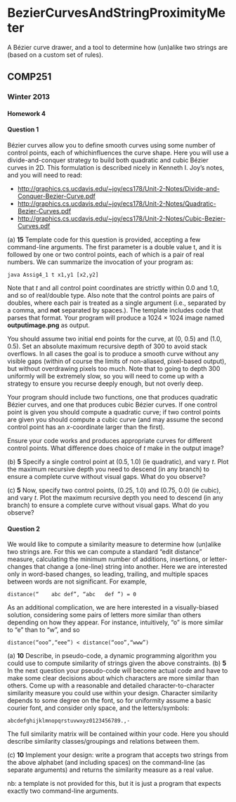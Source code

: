 BezierCurvesAndStringProximityMeter
===================================

A Bézier curve drawer, and a tool to determine how (un)alike two strings are (based on a custom set of rules).


## COMP251

### Winter 2013

#### Homework 4

#### Question 1

Bézier curves allow you to define smooth curves using some number of control points, each of whichinfluences the curve shape. Here you will use a divide-and-conquer strategy to build both quadratic and cubic Bézier curves in 2D. This formulation is described nicely in Kenneth I. Joy’s notes, and you will need to read:

* http://graphics.cs.ucdavis.edu/~joy/ecs178/Unit-2-Notes/Divide-and-Conquer-Bezier-Curve.pdf
* http://graphics.cs.ucdavis.edu/~joy/ecs178/Unit-2-Notes/Quadratic-Bezier-Curves.pdf
* http://graphics.cs.ucdavis.edu/~joy/ecs178/Unit-2-Notes/Cubic-Bezier-Curves.pdf

(a) **15** Template code for this question is provided, accepting a few command-line arguments. The first parameter is a double value t, and it is followed by one or two control points, each of which is a
pair of real numbers. We can summarize the invocation of your program as:

	java Assig4_1 t x1,y1 [x2,y2]

Note that *t* and all control point coordinates are strictly within 0.0 and 1.0, and so of real/double type. Also note that the control points are pairs of doubles, where each pair is treated as a single argument (i.e., separated by a comma, and **not** separated by spaces.). The template includes code that parses that format.
Your program will produce a 1024 × 1024 image named **outputimage.png** as output.

You should assume two initial end points for the curve, at (0, 0.5) and (1.0, 0.5). Set an absolute maximum recursive depth of 300 to avoid stack overflows. In all cases the goal is to produce a smooth curve without any visible gaps (within of course the limits of non-aliased, pixel-based output), but without overdrawing pixels too much. Note that to going to depth 300 uniformly will be extremely slow, so you will need to come up with a strategy to ensure you recurse deeply enough, but not overly deep.

Your program should include two functions, one that produces quadratic Bézier curves, and one that produces cubic Bézier curves. If one control point is given you should compute a quadratic curve; if two control points are given you should compute a cubic curve (and may assume the second control
point has an *x*-coordinate larger than the first).

Ensure your code works and produces appropriate curves for different control points. What difference does choice of *t* make in the output image?

(b) **5** Specify a single control point at (0.5, 1.0) (ie quadratic), and vary *t*. Plot the maximum recursive depth you need to descend (in any branch) to ensure a complete curve without visual gaps. What do you observe?

(c) **5** Now, specify two control points, (0.25, 1.0) and (0.75, 0.0) (ie cubic), and vary *t*. Plot the maximum recursive depth you need to descend (in any branch) to ensure a complete curve without visual gaps. What do you observe?


#### Question 2

We would like to compute a similarity measure to determine how (un)alike two strings are. For this we can compute a standard “edit distance” measure, calculating the minimum number of additions, insertions, or letter-changes that change a (one-line) string into another. Here we are interested only in word-based changes, so leading, trailing, and multiple spaces between words are not significant. For
example,

	distance(“    abc def”, “abc   def ”) = 0

As an additional complication, we are here interested in a visually-biased solution, considering some
pairs of letters more similar than others depending on how they appear. For instance, intuitively, “o” is more similar to “e” than to “w”, and so

	distance(“ooo”,“eee”) < distance(“ooo”,“www”)

(a) **10** Describe, in pseudo-code, a dynamic programming algorithm you could use to compute similarity
of strings given the above constraints.
(b) **5** In the next question your pseudo-code will become actual code and have to make some clear decisions about which characters are more similar than others. Come up with a reasonable and detailed character-to-character similarity measure you could use within your design. Character similarity depends to some degree on the font, so for uniformity assume a basic courier font, and consider only space, and the letters/symbols:

	abcdefghijklmnopqrstuvwxyz0123456789.,-

The full similarity matrix will be contained within your code. Here you should describe similarity
classes/groupings and relations between them.

(c) **10** Implement your design: write a program that accepts two strings from the above alphabet (and
including spaces) on the command-line (as separate arguments) and returns the similarity measure as a real value.

nb: a template is not provided for this, but it is just a program that expects exactly two command-line
arguments.

